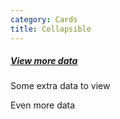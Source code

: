 ```yaml
---
category: Cards
title: Collapsible
---
```

<div class="docs-example">
  <div class="card card-collapsible">
    <h5 class="card-header">
      <a class="collapsed card-collapsible-link" data-toggle="collapse" href="#exampleCollapse">
        View more data
      </a>
    </h5>
    <div id="exampleCollapse" class="collapse" aria-expanded="false">
      <div class="card-body">
        <p>Some extra data to view</p>
        <p>Even more data</p>
      </div>
    </div>
  </div>
</div>
